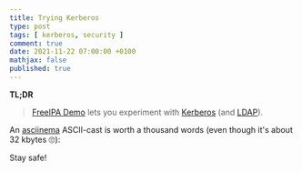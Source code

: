 ```yaml
---
title: Trying Kerberos
type: post
tags: [ kerberos, security ]
comment: true
date: 2021-11-22 07:00:00 +0100
mathjax: false
published: true
---
```


**TL;DR**

> [FreeIPA Demo][] lets you experiment with [Kerberos][] (and [LDAP][]).

An [asciinema][] ASCII-cast is worth a thousand words (even though it's
about 32 kbytes 🙄):

<script id="asciicast-450351" src="https://asciinema.org/a/450351.js" async></script>

Stay safe!

[FreeIPA Demo]: https://www.freeipa.org/page/Demo
[Kerberos]: https://web.mit.edu/kerberos/
[LDAP]: https://en.wikipedia.org/wiki/Lightweight_Directory_Access_Protocol
[asciinema]: https://asciinema.org/
